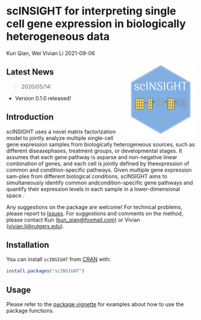 scINSIGHT for interpreting single cell gene expression in biologically
heterogeneous data
================
Kun Qian, Wei Vivian Li
2021-09-06

<!-- README.md is generated from README.Rmd. Please edit that file -->

<img src="https://github.com/Vivianstats/data-pkg/raw/main/img/scINSIGHT.png" height="200" align="right" />

## Latest News

> 2020/05/14:

-   Version 0.1.0 released!

## Introduction

scINSIGHT uses a novel matrix factorization model to jointly analyze
multiple single-cell gene expression samples from biologically
heterogeneous sources, such as different diseasephases, treatment
groups, or developmental stages. It assumes that each gene pathway is
asparse and non-negative linear combination of genes, and each cell is
jointly defined by theexpression of common and condition-specific
pathways. Given multiple gene expression sam-ples from different
biological conditions, scINSIGHT aims to simultaneously identify common
andcondition-specific gene pathways and quantify their expression levels
in each sample in a lower-dimensional space .

Any suggestions on the package are welcome! For technical problems,
please report to
[Issues](https://github.com/Vivianstats/scINSIGHT/issues). For
suggestions and comments on the method, please contact Kun
(<kun_qian@foxmail.com>) or Vivian (<vivian.li@rutgers.edu>).

## Installation

You can install `scINSIGHT` from
[CRAN](https://cran.r-project.org/web/packages/scINSIGHT/index.html)
with:

``` r
install.packages("scINSIGHT")
```

## Usage

Please refer to the [package
vignette](https://github.com/Vivianstats/scINSIGHT/wiki/scINSIGHT-vignette)
for examples about how to use the package functions.
